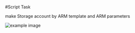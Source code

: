 #Script Task 

make Storage account by ARM template and ARM parameters

![example image](https://res.cloudinary.com/canonical/image/fetch/f_auto,q_auto,fl_sanitize,c_fill,w_1000,h_500/https://ubuntu.com/wp-content/uploads/2fed/Azure.png)